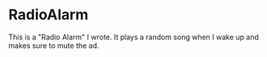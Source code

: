 # RadioAlarm
This is a "Radio Alarm" I wrote. It plays a random song when I wake up and makes sure to mute the ad.
